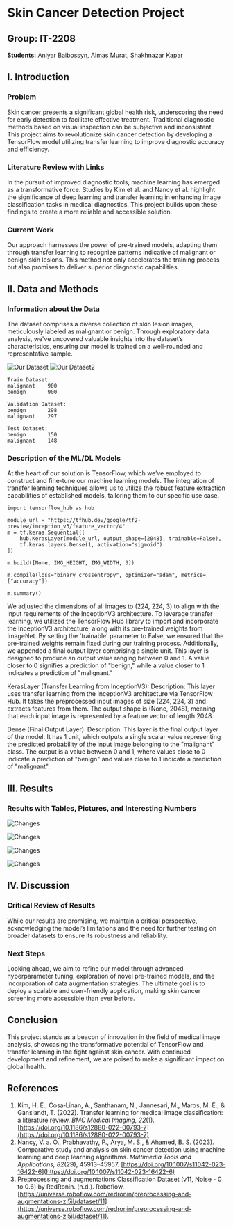 # Skin Cancer Detection Project

## Group: IT-2208
**Students:** Aniyar Baibossyn, Almas Murat, Shakhnazar Kapar  

## I. Introduction

### Problem
Skin cancer presents a significant global health risk, underscoring the need for early detection to facilitate effective treatment. Traditional diagnostic methods based on visual inspection can be subjective and inconsistent. This project aims to revolutionize skin cancer detection by developing a TensorFlow model utilizing transfer learning to improve diagnostic accuracy and efficiency.

### Literature Review with Links
In the pursuit of improved diagnostic tools, machine learning has emerged as a transformative force. Studies by Kim et al. and Nancy et al. highlight the significance of deep learning and transfer learning in enhancing image classification tasks in medical diagnostics. This project builds upon these findings to create a more reliable and accessible solution.

### Current Work
Our approach harnesses the power of pre-trained models, adapting them through transfer learning to recognize patterns indicative of malignant or benign skin lesions. This method not only accelerates the training process but also promises to deliver superior diagnostic capabilities.

## II. Data and Methods

### Information about the Data
The dataset comprises a diverse collection of skin lesion images, meticulously labeled as malignant or benign. Through exploratory data analysis, we've uncovered valuable insights into the dataset’s characteristics, ensuring our model is trained on a well-rounded and representative sample.

![Our Dataset](https://github.com/Aniyear/FINAL/blob/main/images/1.jpg)
![Our Dataset2](https://github.com/Aniyear/FINAL/blob/main/images/2.jpg)
```
Train Dataset:
malignant    900
benign       900

Validation Dataset:
benign       298
malignant    297

Test Dataset:
benign       150
malignant    148

```


### Description of the ML/DL Models
At the heart of our solution is TensorFlow, which we’ve employed to construct and fine-tune our machine learning models. The integration of transfer learning techniques allows us to utilize the robust feature extraction capabilities of established models, tailoring them to our specific use case.
```
import tensorflow_hub as hub

module_url = "https://tfhub.dev/google/tf2-preview/inception_v3/feature_vector/4"
m = tf.keras.Sequential([
    hub.KerasLayer(module_url, output_shape=[2048], trainable=False),
    tf.keras.layers.Dense(1, activation="sigmoid")
])

m.build([None, IMG_HEIGHT, IMG_WIDTH, 3])

m.compile(loss="binary_crossentropy", optimizer="adam", metrics=["accuracy"])

m.summary()
```
We adjusted the dimensions of all images to (224, 224, 3) to align with the input requirements of the InceptionV3 architecture. To leverage transfer learning, we utilized the TensorFlow Hub library to import and incorporate the InceptionV3 architecture, along with its pre-trained weights from ImageNet. By setting the 'trainable' parameter to False, we ensured that the pre-trained weights remain fixed during our training process. Additionally, we appended a final output layer comprising a single unit. This layer is designed to produce an output value ranging between 0 and 1. A value closer to 0 signifies a prediction of "benign," while a value closer to 1 indicates a prediction of "malignant."

KerasLayer (Transfer Learning from InceptionV3):
Description: This layer uses transfer learning from the InceptionV3 architecture via TensorFlow Hub. It takes the preprocessed input images of size (224, 224, 3) and extracts features from them. The output shape is (None, 2048), meaning that each input image is represented by a feature vector of length 2048.

Dense (Final Output Layer):
Description: This layer is the final output layer of the model. It has 1 unit, which outputs a single scalar value representing the predicted probability of the input image belonging to the "malignant" class. The output is a value between 0 and 1, where values close to 0 indicate a prediction of "benign" and values close to 1 indicate a prediction of "malignant".

## III. Results

### Results with Tables, Pictures, and Interesting Numbers
![Changes](https://github.com/Aniyear/FINAL/blob/main/images/3.jpg)

![Changes](https://github.com/Aniyear/FINAL/blob/main/images/4.jpg)

![Changes](https://github.com/Aniyear/FINAL/blob/main/images/5.jpg)

![Changes](https://github.com/Aniyear/FINAL/blob/main/images/6.jpg)

## IV. Discussion

### Critical Review of Results
While our results are promising, we maintain a critical perspective, acknowledging the model’s limitations and the need for further testing on broader datasets to ensure its robustness and reliability.

### Next Steps
Looking ahead, we aim to refine our model through advanced hyperparameter tuning, exploration of novel pre-trained models, and the incorporation of data augmentation strategies. The ultimate goal is to deploy a scalable and user-friendly application, making skin cancer screening more accessible than ever before.

## Conclusion

This project stands as a beacon of innovation in the field of medical image analysis, showcasing the transformative potential of TensorFlow and transfer learning in the fight against skin cancer. With continued development and refinement, we are poised to make a significant impact on global health.

## References

1. Kim, H. E., Cosa‐Linan, A., Santhanam, N., Jannesari, M., Maros, M. E., & Ganslandt, T. (2022). Transfer learning for medical image classification: a literature review. *BMC Medical Imaging, 22*(1). [https://doi.org/10.1186/s12880-022-00793-7](https://doi.org/10.1186/s12880-022-00793-7)
2. Nancy, V. a. O., Prabhavathy, P., Arya, M. S., & Ahamed, B. S. (2023). Comparative study and analysis on skin cancer detection using machine learning and deep learning algorithms. *Multimedia Tools and Applications, 82*(29), 45913–45957. [https://doi.org/10.1007/s11042-023-16422-6](https://doi.org/10.1007/s11042-023-16422-6)
3. Preprocessing and augmentations Classification Dataset (v11, Noise - 0 to 0.6) by RedRonin. (n.d.). Roboflow. [https://universe.roboflow.com/redronin/preprocessing-and-augmentations-zl5il/dataset/11](https://universe.roboflow.com/redronin/preprocessing-and-augmentations-zl5il/dataset/11).
